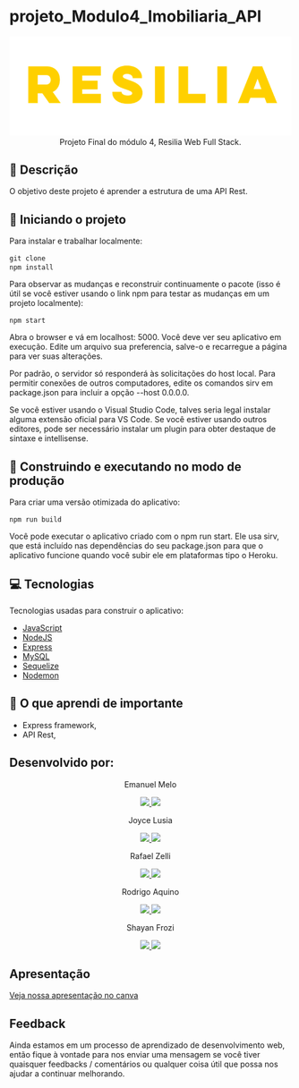 # projeto_Modulo4_Imobiliaria_API

<div align="center">
<img src="./assets/logo.png">
Projeto Final do módulo 4, Resilia Web Full Stack.
</div>

## :memo: Descrição

O objetivo deste projeto é aprender a estrutura de uma API Rest.

## :running: Iniciando o projeto

Para instalar e trabalhar localmente:

```
git clone
npm install
```

Para observar as mudanças e reconstruir continuamente o pacote (isso é útil se você estiver usando o link npm para testar as mudanças em um projeto localmente):

```
npm start
```

Abra o browser e vá em localhost: 5000. Você deve ver seu aplicativo em execução. Edite um arquivo sua preferencia, salve-o e recarregue a página para ver suas alterações.

Por padrão, o servidor só responderá às solicitações do host local. Para permitir conexões de outros computadores, edite os comandos sirv em package.json para incluir a opção --host 0.0.0.0.

Se você estiver usando o Visual Studio Code, talves seria legal instalar alguma extensão oficial para VS Code. Se você estiver usando outros editores, pode ser necessário instalar um plugin para obter destaque de sintaxe e intellisense.

## :construction_worker: Construindo e executando no modo de produção

Para criar uma versão otimizada do aplicativo:

```
npm run build
```

Você pode executar o aplicativo criado com o npm run start. Ele usa sirv, que está incluído nas dependências do seu package.json para que o aplicativo funcione quando você subir ele em plataformas tipo o Heroku.

## :computer: Tecnologias

Tecnologias usadas para construir o aplicativo:

* [JavaScript](https://developer.mozilla.org/pt-BR/docs/Web/JavaScript)
* [NodeJS](https://nodejs.org/pt-br/docs/) 
* [Express](https://expressjs.com/pt-br/)
* [MySQL](https://www.mysql.com/)
* [Sequelize](https://sequelize.org/)
* [Nodemon](https://www.npmjs.com/package/nodemon)

## :notebook_with_decorative_cover: O que aprendi de importante

- Express framework,
- API Rest,

## Desenvolvido por:

<div align = center>

Emanuel Melo

<a href="https://github.com/emanueljulio1" target="_blank"><img src="https://img.shields.io/badge/GitHub-100000?style=for-the-badge&logo=github&logoColor=white" target="_blank"> <a href="https://www.linkedin.com/in/emanuel-melo-b7285810b/" target="_blank"><img src="https://img.shields.io/badge/-LinkedIn-%230077B5?style=for-the-badge&logo=linkedin&logoColor=white" target="_blank"></a>

Joyce Lusia

<a href="https://github.com/joycelusia" target="_blank"><img src="https://img.shields.io/badge/GitHub-100000?style=for-the-badge&logo=github&logoColor=white" target="_blank"> <a href="https://www.linkedin.com/in/joyce-lusia/" target="_blank"><img src="https://img.shields.io/badge/-LinkedIn-%230077B5?style=for-the-badge&logo=linkedin&logoColor=white" target="_blank"></a>

Rafael Zelli

<a href="https://github.com/RafaelZelli" target="_blank"><img src="https://img.shields.io/badge/GitHub-100000?style=for-the-badge&logo=github&logoColor=white" target="_blank"> <a href="https://www.linkedin.com/in/rafael-zelli/" target="_blank"><img src="https://img.shields.io/badge/-LinkedIn-%230077B5?style=for-the-badge&logo=linkedin&logoColor=white" target="_blank"></a>

Rodrigo Aquino

<a href="https://github.com/Rodrigo-Aquino" target="_blank"><img src="https://img.shields.io/badge/GitHub-100000?style=for-the-badge&logo=github&logoColor=white" target="_blank"> <a href="https://www.linkedin.com/in/rodrigo-aquino-4a26a4204/" target="_blank"><img src="https://img.shields.io/badge/-LinkedIn-%230077B5?style=for-the-badge&logo=linkedin&logoColor=white" target="_blank"></a>

Shayan Frozi

<a href="https://github.com/SrFrozi" target="_blank"><img src="https://img.shields.io/badge/GitHub-100000?style=for-the-badge&logo=github&logoColor=white" target="_blank"> <a href="https://www.linkedin.com/in/shayan-frozi-762b57218/" target="_blank"><img src="https://img.shields.io/badge/-LinkedIn-%230077B5?style=for-the-badge&logo=linkedin&logoColor=white" target="_blank"></a>

  </div>

## Apresentação
[Veja nossa apresentação no canva](https://www.canva.com/design/DAEwY-XMmxU/bzreYpJF_cFSAh8u3wnn-Q/watch?utm_content=DAEwY-XMmxU&utm_campaign=designshare&utm_medium=link&utm_source=publishsharelink)

## Feedback

Ainda estamos em um processo de aprendizado de desenvolvimento web, então fique à vontade para nos enviar uma mensagem se você tiver quaisquer feedbacks / comentários ou qualquer coisa útil que possa nos ajudar a continuar melhorando.

